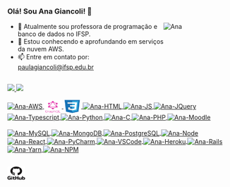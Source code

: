 ### Olá! Sou Ana Giancoli! 👋

<img align="right" height="149" width="150" alt="Ana" src="https://cdn.discordapp.com/attachments/871199836752457749/871201441715474432/Ana.png" />


- 🔭 Atualmente sou professora de programação e banco de dados no IFSP.
- 🌱 Estou conhecendo e aprofundando em serviços da nuvem AWS.
- 📫 Entre em contato por: paulagiancoli@ifsp.edu.br

##

<div>
  <a href="https://github.com/anagiancoli">
    <img height="180em" src="https://github-readme-stats.vercel.app/api?username=anagiancoli&show_icons=true&theme=ayu-mirage&include_all_commits=true&count_private=true" />
    <img height="180em" src="https://github-readme-stats.vercel.app/api/top-langs/?username=anagiancoli&layout=compact&langs_count=16&theme=ayu-mirage" /> 
</div>  
  <br>
  
<div>
  <img align="center" alt="Ana-AWS" height="30" width="40" src="https://icongr.am/devicon/amazonwebservices-original.svg?size=128&color=currentColor" />
  <img align="center" alt="Ana-GraphQL" height="30" width="40" src="https://github.com/devicons/devicon/blob/master/icons/graphql/graphql-plain-wordmark.svg" />
  <img align="center" alt="Ana-CSS" height="30" width="40" src="https://raw.githubusercontent.com/devicons/devicon/master/icons/css3/css3-original.svg" />
  <img align="center" alt="Ana-HTML" height="30" width="40" src="https://icongr.am/devicon/html5-original.svg?size=128&color=currentColor" />
  <img align="center" alt="Ana-JS" height="30" width="40" src="https://icongr.am/devicon/javascript-original.svg?size=128&color=currentColor" />
  <img align="center" alt="Ana-JQuery" height="30" width="40" src="https://icongr.am/devicon/jquery-original.svg?size=128&color=currentColor" />
  <img align="center" alt="Ana-Typescript" height="30" width="40" src="https://icongr.am/devicon/typescript-original.svg?size=128&color=currentColor" /> 
  <img align="center" alt="Ana-Python" height="30" width="40" src="https://icongr.am/devicon/python-original.svg?size=128&color=currentColor" />
  <img align="center" alt="Ana-C" height="30" width="40" src="https://icongr.am/devicon/c-original.svg?size=128&color=currentColor" />
  <img align="center" alt="Ana-PHP" height="30" width="40" src="https://icongr.am/devicon/php-original.svg?size=128&color=currentColor" />
  <img align="center" alt="Ana-Moodle" height="30" width="40" src="https://icongr.am/devicon/moodle-original.svg?size=128&color=currentColor" /> 
</div>
  <br>
  
<div>
 <img align="center" alt="Ana-MySQL" height="30" width="40" src="https://icongr.am/devicon/mysql-original-wordmark.svg?size=128&color=currentColor" />
  <img align="center" alt="Ana-MongoDB" height="30" width="40" src="https://icongr.am/devicon/mongodb-original.svg?size=128&color=currentColor" />
  <img align="center" alt="Ana-PostgreSQL" height="30" width="40" src="https://icongr.am/devicon/postgresql-original.svg?size=128&color=currentColor" />
  <img align="center" alt="Ana-Node" height="30" width="40" src="https://icongr.am/devicon/nodejs-original.svg?size=128&color=currentColor" />
  <img align="center" alt="Ana-React" height="30" width="40" src="https://icongr.am/devicon/react-original.svg?size=128&color=currentColor" />                                                              
  <img align="center" alt="Ana-PyCharm" height="30" width="40" src="https://icongr.am/devicon/pycharm-original.svg?size=128&color=currentColor" />
  <img align="center" alt="Ana-VSCode" height="30" width="40" src="https://icongr.am/devicon/visualstudio-plain.svg?size=128&color=currentColor" />
  <img align="center" alt="Ana-Heroku" height="30" width="40" src="https://icongr.am/devicon/heroku-original.svg?size=128&color=currentColor" />                                                                                                                        
  <img align="center" alt="Ana-Rails" height="30" width="40" src="https://icongr.am/devicon/rails-original-wordmark.svg?size=128&color=currentColor" />
  <img align="center" alt="Ana-Yarn" height="30" width="40" src="https://icongr.am/devicon/yarn-original.svg?size=128&color=currentColor" />
  <img align="center" alt="Ana-NPM" height="30" width="40" src="https://icongr.am/devicon/npm-original-wordmark.svg?size=128&color=currentColor" />
    
 </div>

  ##
  
<div>
  <a href="https://anagiancoli.github.io"><img align="center" alt="Ana-Github" height="30" width="40" src='https://github.com/devicons/devicon/blob/master/icons/github/github-original-wordmark.svg'></a>
</div>
 
